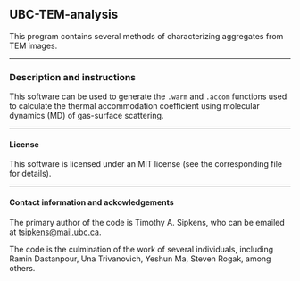## UBC-TEM-analysis

This program contains several methods of characterizing aggregates from
TEM images. 

----------------------------------------------------------------------

### Description and instructions

This software can be used to generate the `.warm` and `.accom` functions 
used to calculate the thermal accommodation coefficient using molecular 
dynamics (MD) of gas-surface scattering.

----------------------------------------------------------------------

#### License

This software is licensed under an MIT license (see the corresponding file
for details).

----------------------------------------------------------------------

#### Contact information and ackowledgements

The primary author of the code is Timothy A. Sipkens, who can be
emailed at [tsipkens@mail.ubc.ca](mailto:tsipkens@mail.ubc.ca). 

The code is the culmination of the work of several individuals, including
Ramin Dastanpour, Una Trivanovich, Yeshun Ma, Steven Rogak, among 
others.  